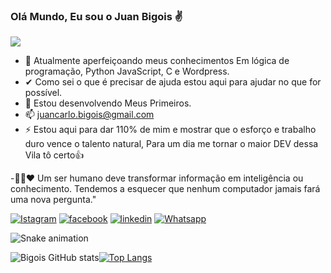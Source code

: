### Olá Mundo, Eu sou o Juan Bigois ✌

![](https://media.giphy.com/media/dWesBcTLavkZuG35MI/giphy.gif)

- 🌱 Atualmente aperfeiçoando meus conhecimentos Em lógica de programação, Python JavaScript, C e
 Wordpress.
- ✔ Como sei o que é precisar de ajuda estou aqui para ajudar no que for possível.
- 🤔 Estou desenvolvendo Meus Primeiros.
- 📫 juancarlo.bigois@gmail.com
- ⚡  Estou aqui para dar 110% de mim e mostrar que o esforço e trabalho duro vence o talento natural,
      Para um dia me tornar o maior DEV dessa Vila tô certo👍
      
-👨‍💻❤ Um ser humano deve transformar informação em inteligência ou conhecimento. Tendemos a esquecer que nenhum computador jamais fará uma nova pergunta."  
      


[![Istagram](https://img.shields.io/badge/Instagram-E4405F?style=for-the-badge&logo=instagram&logoColor=white)](https://www.instagram.com/bigois.jr/)
[![facebook](https://img.shields.io/badge/Facebook-1877F2?style=for-the-badge&logo=facebook&logoColor=white)](https://www.facebook.com/jcrbigois)
[![linkedin](https://img.shields.io/badge/LinkedIn-0077B5?style=for-the-badge&logo=linkedin&logoColor=white)](https://www.linkedin.com/in/juan-bigois/)
[![Whatsapp](https://img.shields.io/badge/WhatsApp-25D366?style=for-the-badge&logo=whatsapp&logoColor=white)](https://api.whatsapp.com/send?phone=5511951174665&text=Ol%C3%A1%20Dev%2C%20vim%20pelo%20GitHub%20e%20gostaria%20de%20falar%20com%20voc%C3%AA.)

![Snake animation](https://github.com/Bigois/blob/output/github-contribution-grid-snake.svg)

![Bigois GitHub stats](https://github-readme-stats.vercel.app/api?username=Bigois&show_icons=true&theme=onedark)[![Top Langs](https://github-readme-stats.vercel.app/api/top-langs/?username=Bigois)](https://github.com/anuraghazra/github-readme-stats)



